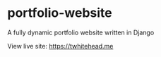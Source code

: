 # portfolio-website
A fully dynamic portfolio website written in Django

View live site: <https://twhitehead.me>
